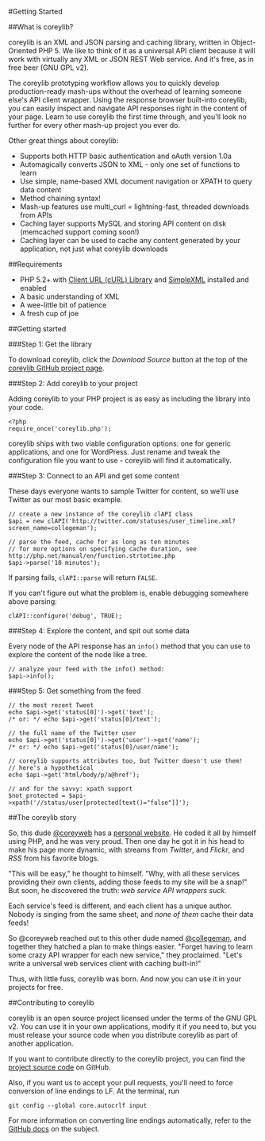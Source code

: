 #Getting Started 

##What is coreylib?

coreylib is an XML and JSON parsing and caching library, written in Object-Oriented PHP 5. We like to think of it as a universal API client because it will work with virtually any XML or JSON REST Web service. And it's free, as in free beer (GNU GPL v2).

The coreylib prototyping workflow allows you to quickly develop production-ready mash-ups without the overhead of learning someone else's API client wrapper. Using the response browser built-into coreylib, you can easily inspect and navigate API responses right in the content of your page. Learn to use coreylib the first time through, and you'll look no further for every other mash-up project you ever do.

Other great things about coreylib:

* Supports both HTTP basic authentication and oAuth version 1.0a 
* Automagically converts JSON to XML - only one set of functions to learn
* Use simple, name-based XML document navigation or XPATH to query data content
* Method chaining syntax! 
* Mash-up features use multi_curl = lightning-fast, threaded downloads from APIs
* Caching layer supports MySQL and storing API content on disk (memcached support coming soon!)
* Caching layer can be used to cache any content generated by your application, not just what coreylib downloads

##Requirements

* PHP 5.2+ with [Client URL (cURL) Library](http://www.php.net/manual/en/curl.installation.php) and [SimpleXML](http://www.php.net/manual/en/book.simplexml.php) installed and enabled
* A basic understanding of XML
* A wee-little bit of patience
* A fresh cup of joe

##Getting started

###Step 1: Get the library

To download coreylib, click the *Download Source* button at the top of the [coreylib GitHub project page](http://github.com/collegeman/coreylib).

###Step 2: Add coreylib to your project

Adding coreylib to your PHP project is as easy as including the library into your code.

	<?php
	require_once('coreylib.php');
	
coreylib ships with two viable configuration options: one for generic applications, and one for WordPress. Just rename and tweak the configuration file you want to use - coreylib will find it automatically.

###Step 3: Connect to an API and get some content

These days everyone wants to sample Twitter for content, so we’ll use Twitter as our most basic example.

	// create a new instance of the coreylib clAPI class
	$api = new clAPI('http://twitter.com/statuses/user_timeline.xml?screen_name=collegeman');
 	
	// parse the feed, cache for as long as ten minutes
	// for more options on specifying cache duration, see http://php.net/manual/en/function.strtotime.php
	$api->parse('10 minutes');
	
If parsing fails, <code>clAPI::parse</code> will return <code>FALSE</code>.

If you can't figure out what the problem is, enable debugging somewhere above parsing:

	clAPI::configure('debug', TRUE);

###Step 4: Explore the content, and spit out some data

Every node of the API response has an <code>info()</code> method that you can use to explore the content of the node like a tree.

	// analyze your feed with the info() method:
	$api->info();
	
###Step 5: Get something from the feed

	// the most recent Tweet
	echo $api->get('status[0]')->get('text');
	/* or: */ echo $api->get('status[0]/text');
	
	// the full name of the Twitter user
	echo $api->get('status[0]')->get('user')->get('name');
	/* or: */ echo $api->get('status[0]/user/name');
	
	// coreylib supports attributes too, but Twitter doesn't use them!
	// here's a hypothetical
	echo $api->get('html/body/p/a@href');
	
	// and for the savvy: xpath support
	$not_protected = $api->xpath('//status/user[protected[text()="false"]]'); 

##The coreylib story

So, this dude [@coreyweb](http://twitter.com/coreyweb) has a [personal website](http://coreyweb.com).  He coded it all by himself using PHP, and he was very proud.  Then one day he got it in his head to make his page more dynamic, with streams from *Twitter*, and *Flickr*, and *RSS* from his favorite blogs.

"This will be easy," he thought to himself.  "Why, with all these services providing their own clients, adding those feeds to my site will be a snap!"  But soon, he discovered the truth: *web service API wrappers suck.*

Each service's feed is different, and each client has a unique author.  Nobody is singing from the same sheet, and *none of them* cache their data feeds!

So @coreyweb reached out to this other dude named [@collegeman](http://twitter.com/collegeman), and together they hatched a plan to make things easier.  "Forget having to learn some crazy API wrapper for each new service," they proclaimed. "Let's write a universal web services client with caching built-in!"

Thus, with little fuss, coreylib was born. And now you can use it in your projects for free.

##Contributing to coreylib

coreylib is an open source project licensed under the terms of the GNU GPL v2. You can use it in your own applications, modify it if you need to, but you must release your source code when you distribute coreylib as part of another application.

If you want to contribute directly to the coreylib project, you can find the [project source code](http://github.com/collegeman/coreylib) on GitHub.

Also, if you want us to accept your pull requests, you'll need to force conversion of line endings to LF. At the terminal, run

	git config --global core.autocrlf input
	
For more information on converting line endings automatically, refer to the [GitHub docs](http://help.github.com/dealing-with-lineendings/) on the subject.